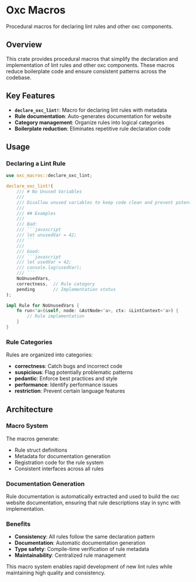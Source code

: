 # Oxc Macros

Procedural macros for declaring lint rules and other oxc components.

## Overview

This crate provides procedural macros that simplify the declaration and implementation of lint rules and other oxc components. These macros reduce boilerplate code and ensure consistent patterns across the codebase.

## Key Features

- **`declare_oxc_lint!`**: Macro for declaring lint rules with metadata
- **Rule documentation**: Auto-generates documentation for website
- **Category management**: Organize rules into logical categories
- **Boilerplate reduction**: Eliminates repetitive rule declaration code

## Usage

### Declaring a Lint Rule

````rust
use oxc_macros::declare_oxc_lint;

declare_oxc_lint!(
    /// # No Unused Variables
    /// 
    /// Disallow unused variables to keep code clean and prevent potential bugs.
    ///
    /// ## Examples
    ///
    /// Bad:
    /// ```javascript
    /// let unusedVar = 42;
    /// ```
    ///
    /// Good:
    /// ```javascript  
    /// let usedVar = 42;
    /// console.log(usedVar);
    /// ```
    NoUnusedVars,
    correctness,  // Rule category
    pending       // Implementation status
);

impl Rule for NoUnusedVars {
    fn run<'a>(&self, node: &AstNode<'a>, ctx: &LintContext<'a>) {
        // Rule implementation
    }
}
````

### Rule Categories

Rules are organized into categories:

- **correctness**: Catch bugs and incorrect code
- **suspicious**: Flag potentially problematic patterns
- **pedantic**: Enforce best practices and style
- **performance**: Identify performance issues
- **restriction**: Prevent certain language features

## Architecture

### Macro System

The macros generate:

- Rule struct definitions
- Metadata for documentation generation
- Registration code for the rule system
- Consistent interfaces across all rules

### Documentation Generation

Rule documentation is automatically extracted and used to build the oxc website documentation, ensuring that rule descriptions stay in sync with implementation.

### Benefits

- **Consistency**: All rules follow the same declaration pattern
- **Documentation**: Automatic documentation generation
- **Type safety**: Compile-time verification of rule metadata
- **Maintainability**: Centralized rule management

This macro system enables rapid development of new lint rules while maintaining high quality and consistency.

